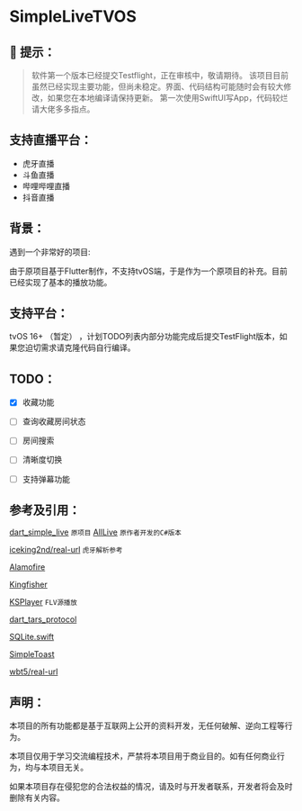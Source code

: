 # SimpleLiveTVOS

## 🚨 提示：
>  软件第一个版本已经提交Testflight，正在审核中，敬请期待。
>  该项目目前虽然已经实现主要功能，但尚未稳定。界面、代码结构可能随时会有较大修改，如果您在本地编译请保持更新。
>  第一次使用SwiftUI写App，代码较烂请大佬多多指点。

## 支持直播平台：

- 虎牙直播
- 斗鱼直播
- 哔哩哔哩直播
- 抖音直播

## 背景：

遇到一个非常好的项目: 

[dart_simple_live]: https://github.com/xiaoyaocz/dart_simple_live/

由于原项目基于Flutter制作，不支持tvOS端，于是作为一个原项目的补充。目前已经实现了基本的播放功能。

## 支持平台：

tvOS 16+ （暂定） ，计划TODO列表内部分功能完成后提交TestFlight版本，如果您迫切需求请克隆代码自行编译。


## TODO：

* [x] 收藏功能

* [ ] 查询收藏房间状态

* [ ] 房间搜索

* [ ] 清晰度切换

* [ ] 支持弹幕功能

## 参考及引用：

[dart_simple_live](https://github.com/xiaoyaocz/dart_simple_live/) `原项目`  [AllLive](https://github.com/xiaoyaocz/AllLive) `原作者开发的C#版本`

[iceking2nd/real-url](https://github.com/iceking2nd/real-url) `虎牙解析参考`

[Alamofire](https://github.com/Alamofire/Alamofire)

[Kingfisher](https://github.com/onevcat/Kingfisher)

[KSPlayer](https://github.com/kingslay/KSPlayer) `FLV源播放`

[dart_tars_protocol](https://github.com/xiaoyaocz/dart_tars_protocol.git)

[SQLite.swift](https://github.com/stephencelis/SQLite.swift)

[SimpleToast](https://github.com/sanzaru/SimpleToast)

[wbt5/real-url](https://github.com/wbt5/real-url)


## 声明：

本项目的所有功能都是基于互联网上公开的资料开发，无任何破解、逆向工程等行为。

本项目仅用于学习交流编程技术，严禁将本项目用于商业目的。如有任何商业行为，均与本项目无关。

如果本项目存在侵犯您的合法权益的情况，请及时与开发者联系，开发者将会及时删除有关内容。

